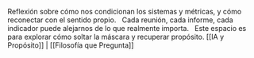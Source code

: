 Reflexión sobre cómo nos condicionan los sistemas y métricas, y cómo reconectar con el sentido propio.  
Cada reunión, cada informe, cada indicador puede alejarnos de lo que realmente importa.  
Este espacio es para explorar cómo soltar la máscara y recuperar propósito.
[[IA y Propósito]] | [[Filosofía que Pregunta]]